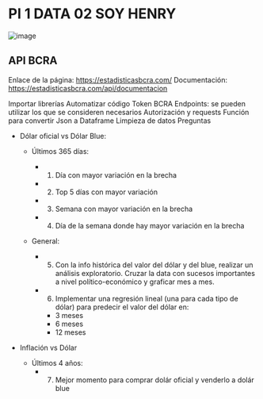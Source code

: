 # PI 1 DATA 02 SOY HENRY
 
 ![image](https://user-images.githubusercontent.com/108296379/182138583-9011699a-f009-4454-885e-80dca182b6c8.png)
 
 
 ## API BCRA
 Enlace de la página: https://estadisticasbcra.com/
 Documentación: https://estadisticasbcra.com/api/documentacion
 
 Importar librerías
 Automatizar código
 Token BCRA
 Endpoints: se pueden utilizar los que se consideren necesarios
 Autorización y requests
 Función para convertir Json a Dataframe
 Limpieza de datos
 Preguntas
  * Dólar oficial vs Dólar Blue:
     * Últimos 365 días:
         * 1) Día con mayor variación en la brecha
         * 2) Top 5 días con mayor variación
         * 3) Semana con mayor variación en la brecha
         * 4) Día de la semana donde hay mayor variación en la brecha
 
     * General:
         * 5) Con la info histórica del valor del dólar y del blue, realizar un análisis exploratorio. Cruzar la data con sucesos importantes a nivel político-económico y graficar mes a mes.

         * 6) Implementar una regresión lineal (una para cada tipo de dólar) para predecir el valor del dólar en:
             * 3 meses
             * 6 meses
             * 12 meses
 
 * Inflación vs Dólar
     * Últimos 4 años:
         * 7) Mejor momento para comprar dolár oficial y venderlo a dolár blue